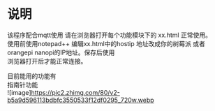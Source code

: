 #  说明
该程序配合mqtt使用 请在浏览器打开每个功能模块下的 xx.html 正常使用。  
使用前使用notepad++  编辑xx.html中的hostip 地址改成你的树莓派 或者 orangepi  nanopi的IP地址。保存后使用   
浏览器打开后才能正常连接。

目前能用的功能有  
指南针功能  
![image]https://pic2.zhimg.com/80/v2-b5a9d596113bdbfc3550533f12df0295_720w.webp
